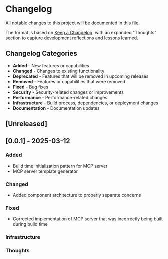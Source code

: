 # Changelog

All notable changes to this project will be documented in this file.

The format is based on [Keep a Changelog](https://keepachangelog.com/en/1.0.0/),
with an expanded "Thoughts" section to capture development reflections and lessons learned.

## Changelog Categories
- **Added** - New features or capabilities
- **Changed** - Changes to existing functionality
- **Deprecated** - Features that will be removed in upcoming releases
- **Removed** - Features or capabilities that were removed
- **Fixed** - Bug fixes
- **Security** - Security-related changes or improvements
- **Performance** - Performance-related changes
- **Infrastructure** - Build process, dependencies, or deployment changes
- **Documentation** - Documentation updates

## [Unreleased]

## [0.0.1] - 2025-03-12

### Added
- Build time initialization pattern for MCP server
- MCP server template generator

### Changed
- Added component architecture to properly separate concerns

### Fixed
- Corrected implementation of MCP server that was incorrectly being built during build time

### Infrastructure

### Thoughts
